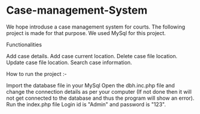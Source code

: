 # Case-management-System

We hope introduse a case management system for courts. The following project is made for that purpose. We used MySql for this project.

Functionalities

Add case details.
Add case current location.
Delete case file location.
Update case file location.
Search case information.

How to run the project :-

Import the database file in your MySql
Open the dbh.inc.php file and change the connection details as per your computer (If not done then it will not get connected to the database and thus the program will show an error).
Run the index.php file
Login id is "Admin" and password is "123".
